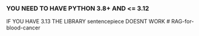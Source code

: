 ### YOU NEED TO HAVE PYTHON 3.8+ AND  <= 3.12
IF YOU HAVE 3.13 THE LIBRARY sentencepiece DOESNT WORK
#   R A G - f o r - b l o o d - c a n c e r  
 